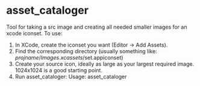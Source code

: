 # asset_cataloger

Tool for taking a src image and creating all needed smaller images for an xcode iconset. To use:

1. In XCode, create the iconset you want (Editor -> Add Assets).
2. Find the corresponding directory (usually something like: $projname/Images.xcassets/$set.appiconset)
3. Create your source icon, ideally as large as your largest required image. 1024x1024 is a good starting point.
4. Run asset_cataloger: Usage: asset_cataloger <srcImg> <iconsetDir>
